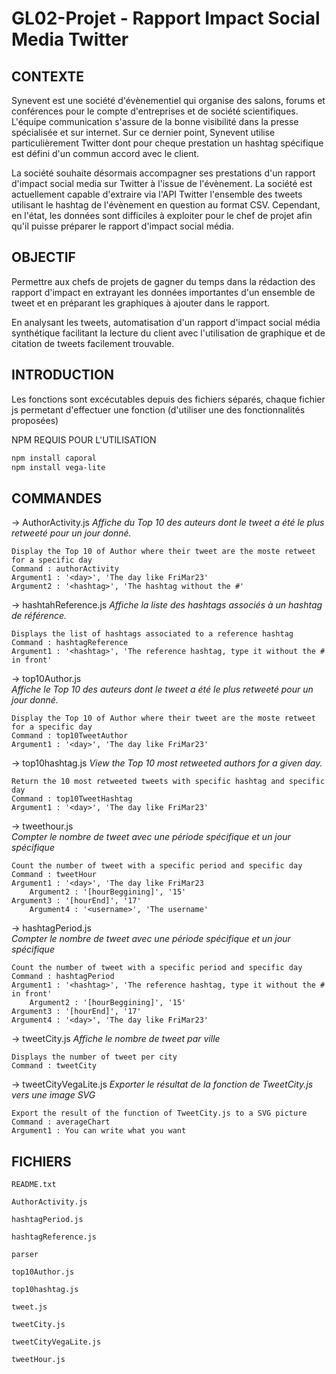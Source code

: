 # GL02-Projet - Rapport Impact Social Media Twitter

## CONTEXTE

Synevent est une société d'évènementiel qui organise des salons, forums et conférences pour le compte d'entreprises et de société scientifiques. L'équipe communication s'assure de la bonne visibilité dans la presse spécialisée et sur internet. Sur ce dernier point, Synevent utilise particulièrement Twitter dont pour cheque prestation un hashtag spécifique est défini d'un commun accord avec le client. 

La société souhaite désormais accompagner ses prestations d'un rapport d'impact social media sur Twitter à l'issue de l'évènement. La société est actuellement capable d'extraire via l'API Twitter l'ensemble des tweets utilisant le hashtag de l'évènement en question au format CSV. Cependant, en l'état, les données sont difficiles à exploiter pour le chef de projet afin qu'il puisse préparer le rapport d'impact social média.

## OBJECTIF
Permettre aux chefs de projets de gagner du temps dans la rédaction des rapport d'impact en extrayant les données importantes d'un ensemble de tweet et en préparant les graphiques à ajouter dans le rapport. 

En analysant les tweets, automatisation d'un rapport d'impact social média synthétique facilitant la lecture du client avec l'utilisation de graphique et de citation de tweets facilement trouvable. 


## INTRODUCTION

Les fonctions sont excécutables depuis des fichiers séparés,
chaque fichier js permetant d'effectuer une fonction (d'utiliser une des fonctionnalités proposées)

NPM REQUIS POUR L'UTILISATION

```bash
npm install caporal
npm install vega-lite
```
## COMMANDES

-> AuthorActivity.js
_Affiche du Top 10 des auteurs dont le tweet a été le plus retweeté pour un jour donné._

	Display the Top 10 of Author where their tweet are the moste retweet for a specific day
	Command : authorActivity
	Argument1 : '<day>', 'The day like FriMar23'
	Argument2 : '<hashtag>', 'The hashtag without the #'

-> hashtahReference.js
_Affiche la liste des hashtags associés à un hashtag de référence._

	Displays the list of hashtags associated to a reference hashtag
	Command : hashtagReference
	Argument1 : '<hashtag>', 'The reference hashtag, type it without the # in front'


-> top10Author.js  
_Affiche le Top 10 des auteurs dont le tweet a été le plus retweeté pour un jour donné._

	Display the Top 10 of Author where their tweet are the moste retweet for a specific day
	Command : top10TweetAuthor
	Argument1 : '<day>', 'The day like FriMar23'


-> top10hashtag.js 
_View the Top 10 most retweeted authors for a given day._

	Return the 10 most retweeted tweets with specific hashtag and specific day
	Command : top10TweetHashtag
	Argument1 : '<day>', 'The day like FriMar23'


-> tweethour.js  
_Compter le nombre de tweet avec une période spécifique et un jour spécifique_

	Count the number of tweet with a specific period and specific day
	Command : tweetHour
	Argument1 : '<day>', 'The day like FriMar23
    	Argument2 : '[hourBeggining]', '15'
   	Argument3 : '[hourEnd]', '17'
    	Argument4 : '<username>', 'The username'

-> hashtagPeriod.js  
_Compter le nombre de tweet avec une période spécifique et un jour spécifique_

	Count the number of tweet with a specific period and specific day
	Command : hashtagPeriod
	Argument1 : '<hashtag>', 'The reference hashtag, type it without the # in front'
    	Argument2 : '[hourBeggining]', '15'
   	Argument3 : '[hourEnd]', '17'
	Argument4 : '<day>', 'The day like FriMar23'

-> tweetCity.js
_Affiche le nombre de tweet par ville_

	Displays the number of tweet per city
	Command : tweetCity

-> tweetCityVegaLite.js
_Exporter le résultat de la fonction de TweetCity.js vers une image SVG_

	Export the result of the function of TweetCity.js to a SVG picture
	Command : averageChart
	Argument1 : You can write what you want

## FICHIERS

```README.txt```

```AuthorActivity.js```

```hashtagPeriod.js```

```hashtagReference.js```

```parser```

```top10Author.js```

```top10hashtag.js```

```tweet.js```

```tweetCity.js```

```tweetCityVegaLite.js```

```tweetHour.js```
